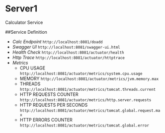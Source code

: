 # Server1

Calculator Service

##Service Definition
- *Calc Endpoint* `http://localhost:8081/doadd`
- *Swagger UI* `http://localhost:8081/swagger-ui.html`
- *Health Check* `http://localhost:8081/actuator/health`
- *Http Trace* `http://localhost:8081/actuator/httptrace`
- *Metrics*
   * CPU USAGE     `http://localhost:8081/actuator/metrics/system.cpu.usage`
   * MEMORY `http://localhost:8081/actuator/metrics/jvm.memory.max` 
   * THREADS `http://localhost:8081/actuator/metrics/tomcat.threads.current`
   * HTTP REQUESTS COUNTER `http://localhost:8081/actuator/metrics/http.server.requests`
   * HTTP REQUESTS PER SECONDS `http://localhost:8081/actuator/metrics/tomcat.global.request.max`
   * HTTP ERRORS COUNTER `http://localhost:8081/actuator/metrics/tomcat.global.error`